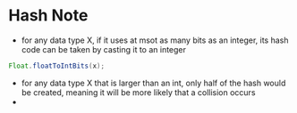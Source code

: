 # Hash Note

- for any data type X, if it uses at msot as many bits as an integer, its hash code can be taken by casting it to an integer
```java
Float.floatToIntBits(x);
```
- for any data type X that is larger than an int, only half of the hash would be created, meaning it will be more likely that a collision occurs
- 